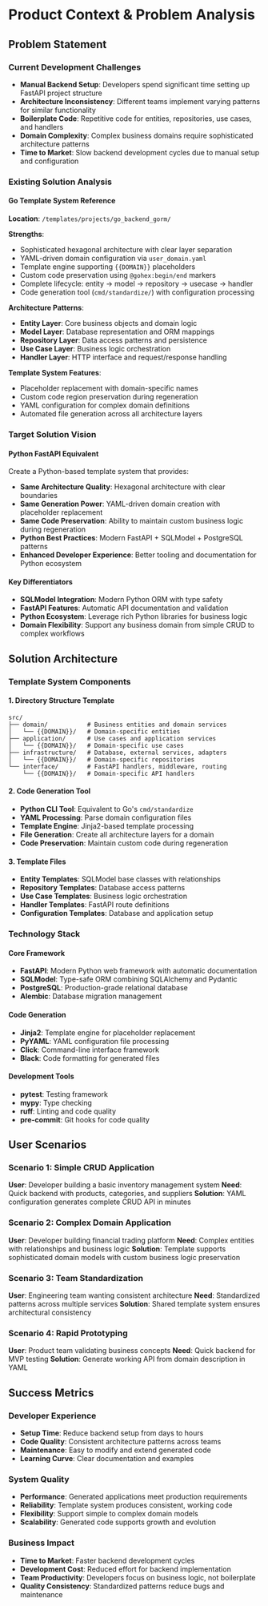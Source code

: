 # Product Context & Problem Analysis

## Problem Statement

### Current Development Challenges

- **Manual Backend Setup**: Developers spend significant time setting up FastAPI project structure
- **Architecture Inconsistency**: Different teams implement varying patterns for similar functionality
- **Boilerplate Code**: Repetitive code for entities, repositories, use cases, and handlers
- **Domain Complexity**: Complex business domains require sophisticated architecture patterns
- **Time to Market**: Slow backend development cycles due to manual setup and configuration

### Existing Solution Analysis

#### Go Template System Reference

**Location**: `/templates/projects/go_backend_gorm/`

**Strengths**:

- Sophisticated hexagonal architecture with clear layer separation
- YAML-driven domain configuration via `user_domain.yaml`
- Template engine supporting `{{DOMAIN}}` placeholders
- Custom code preservation using `@gohex:begin/end` markers
- Complete lifecycle: entity → model → repository → usecase → handler
- Code generation tool (`cmd/standardize/`) with configuration processing

**Architecture Patterns**:

- **Entity Layer**: Core business objects and domain logic
- **Model Layer**: Database representation and ORM mappings
- **Repository Layer**: Data access patterns and persistence
- **Use Case Layer**: Business logic orchestration
- **Handler Layer**: HTTP interface and request/response handling

**Template System Features**:

- Placeholder replacement with domain-specific names
- Custom code region preservation during regeneration
- YAML configuration for complex domain definitions
- Automated file generation across all architecture layers

### Target Solution Vision

#### Python FastAPI Equivalent

Create a Python-based template system that provides:

- **Same Architecture Quality**: Hexagonal architecture with clear boundaries
- **Same Generation Power**: YAML-driven domain creation with placeholder replacement
- **Same Code Preservation**: Ability to maintain custom business logic during regeneration
- **Python Best Practices**: Modern FastAPI + SQLModel + PostgreSQL patterns
- **Enhanced Developer Experience**: Better tooling and documentation for Python ecosystem

#### Key Differentiators

- **SQLModel Integration**: Modern Python ORM with type safety
- **FastAPI Features**: Automatic API documentation and validation
- **Python Ecosystem**: Leverage rich Python libraries for business logic
- **Domain Flexibility**: Support any business domain from simple CRUD to complex workflows

## Solution Architecture

### Template System Components

#### 1. Directory Structure Template

```
src/
├── domain/           # Business entities and domain services
│   └── {{DOMAIN}}/   # Domain-specific entities
├── application/      # Use cases and application services  
│   └── {{DOMAIN}}/   # Domain-specific use cases
├── infrastructure/   # Database, external services, adapters
│   └── {{DOMAIN}}/   # Domain-specific repositories
└── interface/        # FastAPI handlers, middleware, routing
    └── {{DOMAIN}}/   # Domain-specific API handlers
```

#### 2. Code Generation Tool

- **Python CLI Tool**: Equivalent to Go's `cmd/standardize`
- **YAML Processing**: Parse domain configuration files
- **Template Engine**: Jinja2-based template processing
- **File Generation**: Create all architecture layers for a domain
- **Code Preservation**: Maintain custom code during regeneration

#### 3. Template Files

- **Entity Templates**: SQLModel base classes with relationships
- **Repository Templates**: Database access patterns
- **Use Case Templates**: Business logic orchestration
- **Handler Templates**: FastAPI route definitions
- **Configuration Templates**: Database and application setup

### Technology Stack

#### Core Framework

- **FastAPI**: Modern Python web framework with automatic documentation
- **SQLModel**: Type-safe ORM combining SQLAlchemy and Pydantic
- **PostgreSQL**: Production-grade relational database
- **Alembic**: Database migration management

#### Code Generation

- **Jinja2**: Template engine for placeholder replacement
- **PyYAML**: YAML configuration file processing
- **Click**: Command-line interface framework
- **Black**: Code formatting for generated files

#### Development Tools

- **pytest**: Testing framework
- **mypy**: Type checking
- **ruff**: Linting and code quality
- **pre-commit**: Git hooks for code quality

## User Scenarios

### Scenario 1: Simple CRUD Application

**User**: Developer building a basic inventory management system
**Need**: Quick backend with products, categories, and suppliers
**Solution**: YAML configuration generates complete CRUD API in minutes

### Scenario 2: Complex Domain Application

**User**: Developer building financial trading platform
**Need**: Complex entities with relationships and business logic
**Solution**: Template supports sophisticated domain models with custom business logic preservation

### Scenario 3: Team Standardization

**User**: Engineering team wanting consistent architecture
**Need**: Standardized patterns across multiple services
**Solution**: Shared template system ensures architectural consistency

### Scenario 4: Rapid Prototyping

**User**: Product team validating business concepts
**Need**: Quick backend for MVP testing
**Solution**: Generate working API from domain description in YAML

## Success Metrics

### Developer Experience

- **Setup Time**: Reduce backend setup from days to hours
- **Code Quality**: Consistent architecture patterns across teams
- **Maintenance**: Easy to modify and extend generated code
- **Learning Curve**: Clear documentation and examples

### System Quality

- **Performance**: Generated applications meet production requirements
- **Reliability**: Template system produces consistent, working code
- **Flexibility**: Support simple to complex domain models
- **Scalability**: Generated code supports growth and evolution

### Business Impact

- **Time to Market**: Faster backend development cycles
- **Development Cost**: Reduced effort for backend implementation
- **Team Productivity**: Developers focus on business logic, not boilerplate
- **Quality Consistency**: Standardized patterns reduce bugs and maintenance